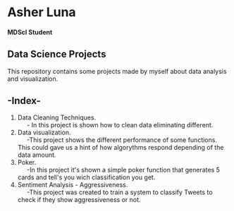# Asher Luna
#### MDScI Student

## Data Science Projects
This repository contains some projects made by myself about data analysis and visualization.

## -Index-
1. Data Cleaning Techniques.<br>
$\quad$ - In this project is shown how to clean data eliminating different.
2. Data visualization.<br>
$\quad$ -This project shows the different performance of some functions. This could gave us a hint of how algorythms respond depending of the data amount.
3. Poker.<br>
$\quad$ -In this project it's shown a simple poker function that generates 5 cards and tell's you wich classification you get.
4. Sentiment Analysis - Aggressiveness.<br>
$\quad$ -This project was created to train a system to classify Tweets to check if they show aggressiveness or not.
